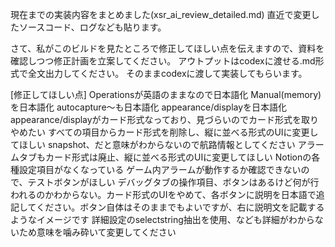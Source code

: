 現在までの実装内容をまとめました(xsr_ai_review_detailed.md)
直近で変更したソースコード、ログなども貼ります。

さて、私がこのビルドを見たところで修正してほしい点を伝えますので、資料を確認しつつ修正計画を立案してください。
アウトプットはcodexに渡せる.md形式で全文出力してください。
そのままcodexに渡して実装してもらいます。

[修正してほしい点]
Operationsが英語のままなので日本語化
Manual(memory)を日本語化
autocapture～も日本語化
appearance/displayを日本語化
appearance/displayがカード形式なっており、見づらいのでカード形式を取りやめたい
すべての項目からカード形式を削除し、縦に並べる形式のUIに変更してほしい
snapshot、だと意味がわからないので航路情報としてください
アラームタブもカード形式は廃止、縦に並べる形式のUIに変更してほしい
Notionの各種設定項目がなくなっている
ゲーム内アラームが動作するか確認できないので、テストボタンがほしい
デバッグタブの操作項目、ボタンはあるけど何が行われるのかわからない。カード形式のUIをやめて、各ボタンに説明を日本語で追記してください。ボタン自体はそのままでもよいですが、右に説明文を記載するようなイメージです
詳細設定のselectstring抽出を使用、なども詳細がわからないため意味を噛み砕いて変更してください

